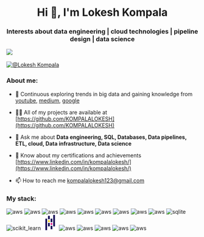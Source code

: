 <h1 align="center">Hi 👋, I'm Lokesh Kompala</h1>
<h3 align="center">Interests about data engineering | cloud technologies | pipeline design | data science</h3>

![](https://komarev.com/ghpvc/?username=KOMPALALOKESH&style=flat&base=1000&label=PROFILE+VIEWS)

<p align="left"> <a href="https://www.linkedin.com/in/kompalalokesh/" target="blank"><img src="https://encrypted-tbn0.gstatic.com/images?q=tbn:ANd9GcTthYe78oheDI7YGKs5low913jGdzEN09ZawucFtoJItw&s" alt="@Lokesh Kompala" height='40px'/></a> </p>

<h3 align="left">About me:</h3>

- 🔭 Continuous exploring trends in big data and gaining knowledge from [youtube](https://www.youtube.com/), [medium](https://www.medium.com/), [google](https://www.google.com/)

- 👨‍💻 All of my projects are available at [https://github.com/KOMPALALOKESH](https://github.com/KOMPALALOKESH)

- 💬 Ask me about **Data engineering, SQL, Databases, Data pipelines, ETL, cloud, Data infrastructure, Data science**

- 📜 Know about my certifications and achievements [https://www.linkedin.com/in/kompalalokesh/](https://www.linkedin.com/in/kompalalokesh/)

- 📫 How to reach me [kompalalokesh123@gmail.com](mailto:kompalalokesh123@gmail.com)

<h3 align="left">My stack:</h3>

<p align="left">

  <img src="https://www.svgrepo.com/show/376356/aws.svg" alt="aws" width="40" height="40"/>
  <img src="https://www.svgrepo.com/show/303231/docker-logo.svg" alt="aws" width="40" height="40"/>
  <img src="https://www.svgrepo.com/show/303574/elasticsearch-logo.svg" alt="aws" width="40" height="40"/>
  <img src="https://www.svgrepo.com/show/452210/git.svg" alt="aws" width="40" height="40"/>
  <img src="https://www.svgrepo.com/show/353950/kafka.svg" alt="aws" width="40" height="40"/>
  <img src="https://www.svgrepo.com/show/448236/linux.svg" alt="aws" width="40" height="40"/>
  <img src="https://www.svgrepo.com/show/452091/python.svg" alt="aws" width="40" height="40"/>
  <img src="https://www.svgrepo.com/show/303251/mysql-logo.svg" alt="aws" width="40" height="40"/>
  <img src="https://www.svgrepo.com/show/303301/postgresql-logo.svg" alt="aws" width="40" height="40"/>
  <img src="https://www.vectorlogo.zone/logos/sqlite/sqlite-icon.svg" alt="sqlite" width="40" height="40"/>
  <img src="https://upload.wikimedia.org/wikipedia/commons/0/05/Scikit_learn_logo_small.svg" alt="scikit_learn" width="40" height="40"/>
  <img src="https://raw.githubusercontent.com/devicons/devicon/2ae2a900d2f041da66e950e4d48052658d850630/icons/pandas/pandas-original.svg" alt="pandas" width="40" height="40"/>
  <img src="https://www.vectorlogo.zone/logos/apache_spark/apache_spark-ar21.svg" alt="aws" width="40" height="40"/>
  <img src="https://icon.icepanel.io/Technology/svg/Apache-Airflow.svg" alt="aws" width="40" height="40"/>
  <img src="https://asset.brandfetch.io/idSUrLOWbH/idQeSz8UHv.svg?updated=1668081624532" alt="aws" width="40" height="40"/>
  <img src="https://upload.wikimedia.org/wikipedia/commons/thumb/f/ff/Snowflake_Logo.svg/276px-Snowflake_Logo.svg.png?20210330073721" alt="aws" height="35px"/>
  <img src="https://logowik.com/content/uploads/images/dbt5596.jpg" alt="aws" height="55px"/>
</p>


